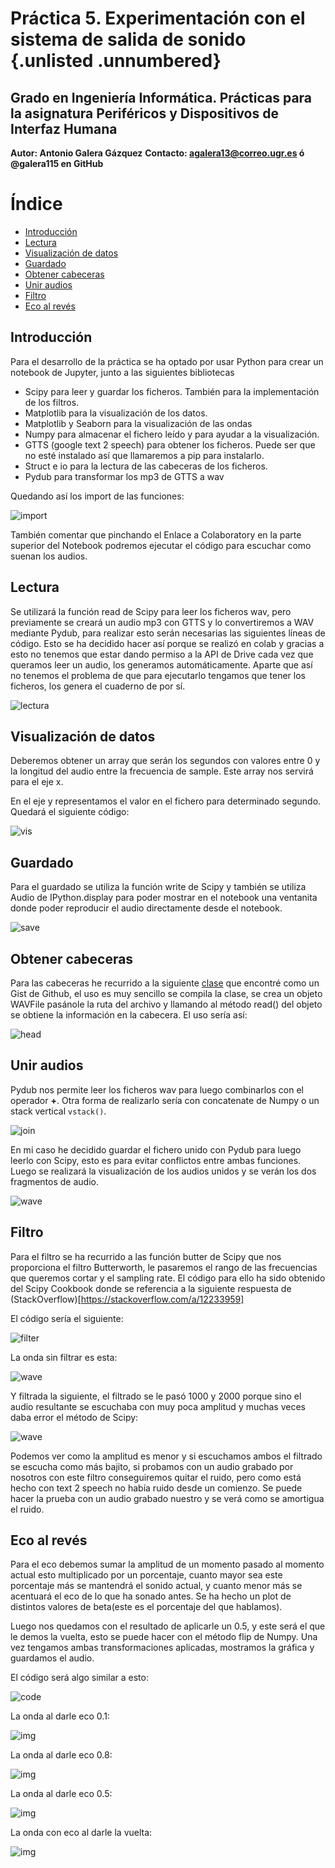 <!-- omit in toc -->
# Práctica 5. Experimentación  con  el  sistema  de salida de sonido {.unlisted .unnumbered}
<!-- omit in toc -->
## Grado en Ingeniería Informática. Prácticas para la asignatura Periféricos y Dispositivos de Interfaz Humana

**Autor: Antonio Galera Gázquez**
**Contacto: agalera13@correo.ugr.es ó @galera115 en GitHub**

<!-- omit in toc -->
# Índice
- [Introducción](#introducción)
- [Lectura](#lectura)
- [Visualización de datos](#visualización-de-datos)
- [Guardado](#guardado)
- [Obtener cabeceras](#obtener-cabeceras)
- [Unir audios](#unir-audios)
- [Filtro](#filtro)
- [Eco al revés](#eco-al-revés)

## Introducción

Para el desarrollo de la práctica se ha optado por usar Python para crear un notebook de Jupyter,  junto a las siguientes bibliotecas

- Scipy para leer y guardar los ficheros. También para la implementación de los filtros.
- Matplotlib para la visualización de los datos.
- Matplotlib y Seaborn para la visualización de las ondas
- Numpy para almacenar el fichero leído y para ayudar a la visualización.
- GTTS (google text 2 speech) para obtener los ficheros. Puede ser que no esté instalado así que llamaremos a pip para instalarlo.
- Struct e io para la lectura de las cabeceras de los ficheros.
- Pydub para transformar los mp3 de GTTS a wav

Quedando así los import de las funciones:

![import](./img/import.png)

También comentar que pinchando el Enlace a Colaboratory en la parte superior del Notebook podremos ejecutar el código para escuchar como suenan los audios.

## Lectura

Se utilizará la función read de Scipy para leer los ficheros wav, pero previamente se creará un audio mp3 con GTTS y lo convertiremos a WAV mediante Pydub, para realizar esto serán necesarias las siguientes líneas de código. Esto se ha decidido hacer así porque se realizó en colab y gracias a esto no tenemos que estar dando permiso a la API de Drive cada vez que queramos leer un audio, los generamos automáticamente. Aparte que así no tenemos el problema de que para ejecutarlo tengamos que tener los ficheros, los genera el cuaderno de por sí.

![lectura](./img/lectura.png)


## Visualización de datos

Deberemos obtener un array que serán los segundos con valores entre 0 y la longitud del audio entre la frecuencia de sample. Este array nos servirá para el eje x.

En el eje y representamos el valor en el fichero para determinado segundo. Quedará el siguiente código:

![vis](./img/vis.png)

## Guardado

Para el guardado se utiliza la función write de Scipy y también se utiliza Audio de IPython.display para poder mostrar en el notebook una ventanita donde poder reproducir el audio directamente desde el notebook.

![save](./img/save.png)

## Obtener cabeceras

Para las cabeceras he recurrido a la siguiente [clase](https://gist.github.com/JonathanThorpe/9dab1729d19723ccd37730ffe477502a) que encontré como un Gist de Github, el uso es muy sencillo se compila la clase, se crea un objeto WAVFile pasánole la ruta del archivo y llamando al método read() del objeto se obtiene la información en la cabecera. El uso sería así:

![head](./img/head.png)

## Unir audios

Pydub nos permite leer los ficheros wav para luego combinarlos con el operador **+**. Otra forma de realizarlo sería con concatenate de Numpy o un stack vertical ```vstack()```. 

![join](./img/join.png)

En mi caso he decidido guardar el fichero unido con Pydub para luego leerlo con Scipy, esto es para evitar conflictos entre ambas funciones. Luego se realizará la visualización de los audios unidos y se verán los dos fragmentos de audio.

![wave](./img/wave_j.jpg)

## Filtro

Para el filtro se ha recurrido a las función butter de Scipy que nos proporciona el filtro Butterworth, le pasaremos el rango de las frecuencias que queremos cortar y el sampling rate. El código para ello ha sido obtenido del Scipy Cookbook donde se referencia a la siguiente respuesta de (StackOverflow)[https://stackoverflow.com/a/12233959]

El código sería el siguiente:

![filter](./img/filter.png)

La onda sin filtrar es esta:

![wave](./img/wave_j.jpg)


Y filtrada la siguiente, el filtrado se le pasó 1000 y 2000 porque sino el audio resultante se escuchaba con muy poca amplitud y muchas veces daba error el método de Scipy:

![wave](./img/wave_f.jpg)

Podemos ver como la amplitud es menor y si escuchamos ambos el filtrado se escucha como más bajito, si probamos con un audio grabado por nosotros con este filtro conseguiremos quitar el ruido, pero como está hecho con text 2 speech no había ruido desde un comienzo. Se puede hacer la prueba con un audio grabado nuestro y se verá como se amortigua el ruido.

## Eco al revés

Para el eco debemos sumar la amplitud de un momento pasado al momento actual esto multiplicado por un porcentaje, cuanto mayor sea este porcentaje más se mantendrá el sonido actual, y cuanto menor más se acentuará el eco de lo que ha sonado antes. Se ha hecho un plot de distintos valores de beta(este es el porcentaje del que hablamos).

Luego nos quedamos con el resultado de aplicarle un 0.5, y este será el que le demos la vuelta, esto se puede hacer con el método flip de Numpy. Una vez tengamos ambas transformaciones aplicadas, mostramos la gráfica y guardamos el audio.

El código será algo similar a esto:

![code](./img/code.png)

La onda al darle eco 0.1:

![img](./img/wave_01.jpg)

La onda al darle eco 0.8:

![img](./img/wave_08.jpg)

La onda al darle eco 0.5:

![img](./img/wave_e.jpg)

La onda con eco al darle la vuelta:

![img](./img/wave_er.jpg)
